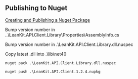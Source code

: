 ## Publishing to Nuget

[Creating and Publishing a Nuget Package](http://docs.nuget.org/docs/creating-packages/creating-and-publishing-a-package)

Bump version number in ..\LeanKit.API.Client.Library\Properties\AssemblyInfo.cs

Bump version number in .\LeanKit.API.Client.Library.dll.nuspec

Copy latest .dll into .\lib\net40

`nuget pack .\LeanKit.API.Client.Library.dll.nuspec`

`nuget push .\LeanKit.API.Client.1.2.4.nupkg`
